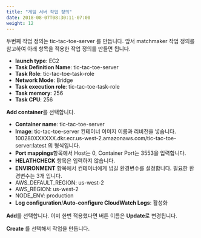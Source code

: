 ```yaml
---
title: "게임 서버 작업 정의"
date: 2018-08-07T08:30:11-07:00
weight: 12
---
```


두번째 작업 정의는 tic-tac-toe-server 를 만듭니다.
앞서 matchmaker 작업 정의를 참고하여 아래 항목을 적용한 작업 정의를 만들면 됩니다. 

* **launch type**: EC2
* **Task Definition Name**: tic-tac-toe-server
* **Task Role**: tic-tac-toe-task-role
* **Network Mode**: Bridge
* **Task execution role**: tic-tac-toe-task-role
* **Task memory**: 256
* **Task CPU**: 256

**Add container**를 선택합니다.

* **Container name**: tic-tac-toe-server
* **Image**: tic-tac-toe-server 컨테이너 이미지 이름과 리비전을 넣습니다. 100280XXXXXX.dkr.ecr.us-west-2.amazonaws.com/tic-tac-toe-server:latest 의 형식입니다.
* **Port mappings**항목에서 Host는 0, Container Port는 3553을 입력합니다.
* **HELATHCHECK** 항목은 입력하지 않습니다.
* **ENVIRONMENT** 항목에서 컨테이너에게 넘길 환경변수를 설정합니다.
필요한 환경변수는 3개 입니다.
 * AWS_DEFAULT_REGION: us-west-2
 * AWS_REGION: us-west-2
 * NODE_ENV: production
* **Log configuration**/**Auto-configure CloudWatch Logs**: 활성화 

**Add**를 선택합니다. 이미 한번 적용했다면 버튼 이름은 **Update**로 변경됩니다.


**Create** 를 선택해서 작업을 만듭니다.